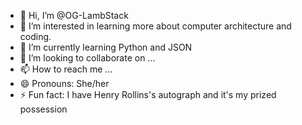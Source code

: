 - 👋 Hi, I’m @OG-LambStack
- 👀 I’m interested in learning more about computer architecture and coding. 
- 🌱 I’m currently learning Python and JSON
- 💞️ I’m looking to collaborate on ...
- 📫 How to reach me ...
- 😄 Pronouns: She/her
- ⚡ Fun fact: I have Henry Rollins's autograph and it's my prized possession 

<!---
OG-LambStack/OG-LambStack is a ✨ special ✨ repository because its `README.md` (this file) appears on your GitHub profile.
You can click the Preview link to take a look at your changes.
--->
